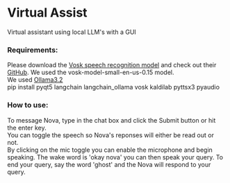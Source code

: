 # Virtual Assist
Virtual assistant using local LLM's with a GUI

### Requirements:
Please download the [Vosk speech recognition model](https://alphacephei.com/vosk/models) and check out their [GitHub](https://github.com/alphacep/vosk-api). We used the vosk-model-small-en-us-0.15 model. </br>
We used [Ollama3.2](https://ollama.com/) </br>
pip install pyqt5 langchain langchain_ollama vosk kaldilab pyttsx3 pyaudio


### How to use:
To message Nova, type in the chat box and click the Submit button or hit the enter key. </br>
You can toggle the speech so Nova's reponses will either be read out or not. </br>
By clicking on the mic toggle you can enable the microphone and begin speaking. The wake word is 'okay nova' you can then speak your query. To end your query, say the word 'ghost' and the Nova will respond to your query.
